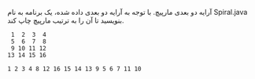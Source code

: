 آرایه دو بعدی مارپیچ. با توجه به آرایه دو بعدی داده شده، یک برنامه به نام Spiral.java بنویسید تا آن را به ترتیب مارپیچ چاپ کند.
````
 1  2  3  4
 5  6  7  8
 9 10 11 12
13 14 15 16

1 2 3 4 8 12 16 15 14 13 9 5 6 7 11 10
````
